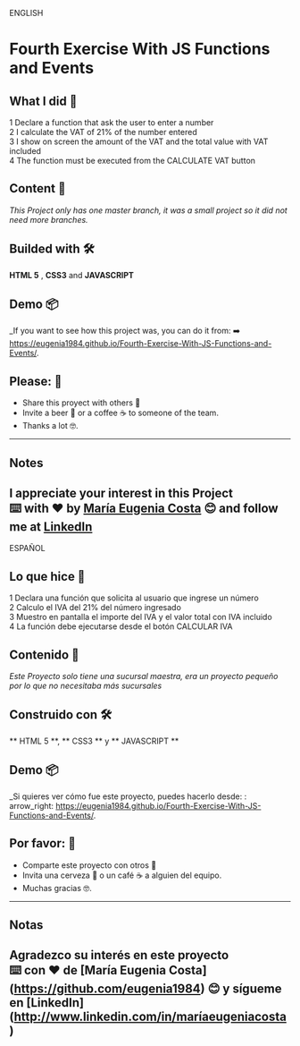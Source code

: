 ENGLISH

# Fourth Exercise With JS Functions and Events

## What I did 🚀

1 Declare a function that ask the user to enter a number <br>
2 I calculate the VAT of 21% of the number entered <br>
3 I show on screen the amount of the VAT and the total value with VAT included <br>
4 The function must be executed from the CALCULATE VAT button

## Content 🚀

_This Project only has one master branch, it was a small project so it did not need more branches._

## Builded with 🛠️

**HTML 5** ,  **CSS3**  and **JAVASCRIPT**

## Demo 📦
_If you want to see how this project was, you can do it from:
:arrow_right:  https://eugenia1984.github.io/Fourth-Exercise-With-JS-Functions-and-Events/.
 
## Please: 🎁

* Share this proyect with others 📢
* Invite a beer 🍺 or a coffee ☕  to someone of the team. 
* Thanks a lot 🤓.
---
## Notes
I appreciate your interest in this Project <br/>
⌨️ with ❤️ by [María Eugenia Costa](https://github.com/eugenia1984) 😊 and follow me at [LinkedIn]( http://www.linkedin.com/in/maríaeugeniacosta) 
---

ESPAÑOL

## Lo que hice 🚀

1 Declara una función que solicita al usuario que ingrese un número <br>
2 Calculo el IVA del 21% del número ingresado <br>
3 Muestro en pantalla el importe del IVA y el valor total con IVA incluido <br>
4 La función debe ejecutarse desde el botón CALCULAR IVA

## Contenido 🚀

_Este Proyecto solo tiene una sucursal maestra, era un proyecto pequeño por lo que no necesitaba más sucursales_

## Construido con 🛠️

** HTML 5 **, ** CSS3 ** y ** JAVASCRIPT **

## Demo 📦
_Si quieres ver cómo fue este proyecto, puedes hacerlo desde:
: arrow_right:  https://eugenia1984.github.io/Fourth-Exercise-With-JS-Functions-and-Events/.
 
## Por favor: 🎁

* Comparte este proyecto con otros 📢
* Invita una cerveza 🍺 o un café ☕ a alguien del equipo.
* Muchas gracias 🤓.
---
## Notas
Agradezco su interés en este proyecto <br/>
⌨️ con ❤️ de [María Eugenia Costa] (https://github.com/eugenia1984) 😊 y sígueme en [LinkedIn] (http://www.linkedin.com/in/maríaeugeniacosta)
---
